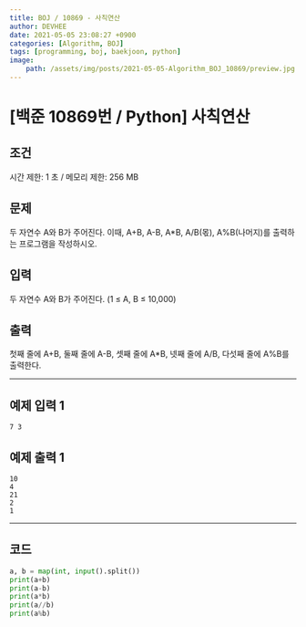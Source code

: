 ```yaml
---
title: BOJ / 10869 - 사칙연산
author: DEVHEE
date: 2021-05-05 23:08:27 +0900
categories: [Algorithm, BOJ]
tags: [programming, boj, baekjoon, python]
image:
    path: /assets/img/posts/2021-05-05-Algorithm_BOJ_10869/preview.jpg
---
```


# **[백준 10869번 / Python] 사칙연산**

## **조건**

시간 제한: 1 초 / 메모리 제한: 256 MB

## **문제**

두 자연수 A와 B가 주어진다. 이때, A+B, A-B, A*B, A/B(몫), A%B(나머지)를 출력하는 프로그램을 작성하시오. 

## **입력**

두 자연수 A와 B가 주어진다. (1 ≤ A, B ≤ 10,000)

## **출력**

첫째 줄에 A+B, 둘째 줄에 A-B, 셋째 줄에 A*B, 넷째 줄에 A/B, 다섯째 줄에 A%B를 출력한다.

---

## **예제 입력 1**

```
7 3
```

## **예제 출력 1**

```
10
4
21
2
1
```

---

## **코드**

```python
a, b = map(int, input().split())
print(a+b)
print(a-b)
print(a*b)
print(a//b)
print(a%b)
```